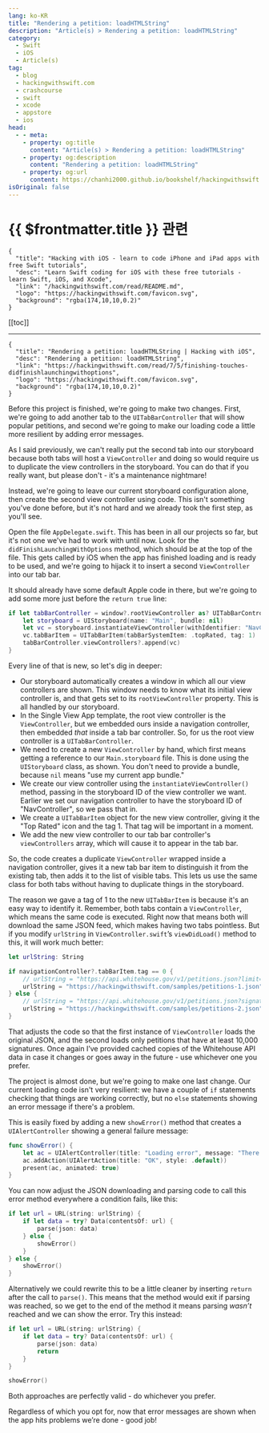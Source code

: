 ```yaml
---
lang: ko-KR
title: "Rendering a petition: loadHTMLString"
description: "Article(s) > Rendering a petition: loadHTMLString"
category:
  - Swift
  - iOS
  - Article(s)
tag: 
  - blog
  - hackingwithswift.com
  - crashcourse
  - swift
  - xcode
  - appstore
  - ios  
head:
  - - meta:
    - property: og:title
      content: "Article(s) > Rendering a petition: loadHTMLString"
    - property: og:description
      content: "Rendering a petition: loadHTMLString"
    - property: og:url
      content: https://chanhi2000.github.io/bookshelf/hackingwithswift.com/read/07/05-finishing-touches-didfinishlaunchingwithoptions.html
isOriginal: false
---
```


# {{ $frontmatter.title }} 관련

```component VPCard
{
  "title": "Hacking with iOS - learn to code iPhone and iPad apps with free Swift tutorials",
  "desc": "Learn Swift coding for iOS with these free tutorials - learn Swift, iOS, and Xcode",
  "link": "/hackingwithswift.com/read/README.md",
  "logo": "https://hackingwithswift.com/favicon.svg",
  "background": "rgba(174,10,10,0.2)"
}
```

[[toc]]

---

```component VPCard
{
  "title": "Rendering a petition: loadHTMLString | Hacking with iOS",
  "desc": "Rendering a petition: loadHTMLString",
  "link": "https://hackingwithswift.com/read/7/5/finishing-touches-didfinishlaunchingwithoptions",
  "logo": "https://hackingwithswift.com/favicon.svg",
  "background": "rgba(174,10,10,0.2)"
}
```

<VidStack src="youtube/9VorfMsbKQQ" />

Before this project is finished, we're going to make two changes. First, we're going to add another tab to the `UITabBarController` that will show popular petitions, and second we're going to make our loading code a little more resilient by adding error messages.

As I said previously, we can't really put the second tab into our storyboard because both tabs will host a `ViewController` and doing so would require us to duplicate the view controllers in the storyboard. You can do that if you really want, but please don't - it's a maintenance nightmare!

Instead, we're going to leave our current storyboard configuration alone, then create the second view controller using code. This isn't something you've done before, but it's not hard and we already took the first step, as you'll see.

Open the file <FontIcon icon="fa-brands fa-swift"/>`AppDelegate.swift`. This has been in all our projects so far, but it's not one we've had to work with until now. Look for the `didFinishLaunchingWithOptions` method, which should be at the top of the file. This gets called by iOS when the app has finished loading and is ready to be used, and we're going to hijack it to insert a second `ViewController` into our tab bar.

It should already have some default Apple code in there, but we're going to add some more just before the `return true` line:

```swift
if let tabBarController = window?.rootViewController as? UITabBarController {
    let storyboard = UIStoryboard(name: "Main", bundle: nil)
    let vc = storyboard.instantiateViewController(withIdentifier: "NavController")
    vc.tabBarItem = UITabBarItem(tabBarSystemItem: .topRated, tag: 1)
    tabBarController.viewControllers?.append(vc)
}
```

Every line of that is new, so let's dig in deeper:

- Our storyboard automatically creates a window in which all our view controllers are shown. This window needs to know what its initial view controller is, and that gets set to its `rootViewController` property. This is all handled by our storyboard.
- In the Single View App template, the root view controller is the `ViewController`, but we embedded ours inside a navigation controller, then embedded *that* inside a tab bar controller. So, for us the root view controller is a `UITabBarController`.
- We need to create a new `ViewController` by hand, which first means getting a reference to our <FontIcon icon="iconfont icon-xcode"/>`Main.storyboard` file. This is done using the `UIStoryboard` class, as shown. You don't need to provide a bundle, because `nil` means "use my current app bundle."
- We create our view controller using the `instantiateViewController()` method, passing in the storyboard ID of the view controller we want. Earlier we set our navigation controller to have the storyboard ID of "NavController", so we pass that in.
- We create a `UITabBarItem` object for the new view controller, giving it the "Top Rated" icon and the tag 1. That tag will be important in a moment.
- We add the new view controller to our tab bar controller's `viewControllers` array, which will cause it to appear in the tab bar.

So, the code creates a duplicate `ViewController` wrapped inside a navigation controller, gives it a new tab bar item to distinguish it from the existing tab, then adds it to the list of visible tabs. This lets us use the same class for both tabs without having to duplicate things in the storyboard.

The reason we gave a tag of 1 to the new `UITabBarItem` is because it's an easy way to identify it. Remember, both tabs contain a `ViewController`, which means the same code is executed. Right now that means both will download the same JSON feed, which makes having two tabs pointless. But if you modify `urlString` in <FontIcon icon="fa-brands fa-swift"/>`ViewController.swift`’s `viewDidLoad()` method to this, it will work much better:

```swift
let urlString: String

if navigationController?.tabBarItem.tag == 0 {
    // urlString = "https://api.whitehouse.gov/v1/petitions.json?limit=100"
    urlString = "https://hackingwithswift.com/samples/petitions-1.json"
} else {
    // urlString = "https://api.whitehouse.gov/v1/petitions.json?signatureCountFloor=10000&limit=100"
    urlString = "https://hackingwithswift.com/samples/petitions-2.json"
}
```

That adjusts the code so that the first instance of `ViewController` loads the original JSON, and the second loads only petitions that have at least 10,000 signatures. Once again I’ve provided cached copies of the Whitehouse API data in case it changes or goes away in the future - use whichever one you prefer.

The project is almost done, but we're going to make one last change. Our current loading code isn't very resilient: we have a couple of `if` statements checking that things are working correctly, but no `else` statements showing an error message if there's a problem.

This is easily fixed by adding a new `showError()` method that creates a `UIAlertController` showing a general failure message:

```swift
func showError() {
    let ac = UIAlertController(title: "Loading error", message: "There was a problem loading the feed; please check your connection and try again.", preferredStyle: .alert)
    ac.addAction(UIAlertAction(title: "OK", style: .default))
    present(ac, animated: true)
}
```

You can now adjust the JSON downloading and parsing code to call this error method everywhere a condition fails, like this:

```swift
if let url = URL(string: urlString) {
    if let data = try? Data(contentsOf: url) {
        parse(json: data)
    } else {
        showError()
    }
} else {
    showError()
}
```

Alternatively we could rewrite this to be a little cleaner by inserting `return` after the call to `parse()`. This means that the method would exit if parsing was reached, so we get to the end of the method it means parsing *wasn’t* reached and we can show the error. Try this instead:

```swift
if let url = URL(string: urlString) {
    if let data = try? Data(contentsOf: url) {
        parse(json: data)
        return
    }
}

showError()
```

Both approaches are perfectly valid - do whichever you prefer.

Regardless of which you opt for, now that error messages are shown when the app hits problems we’re done - good job!

